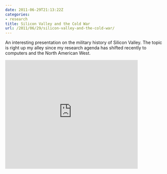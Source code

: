 ```yaml
---
date: 2011-06-29T21:13:22Z
categories:
- research
title: Silicon Valley and the Cold War
url: /2011/06/29/silicon-valley-and-the-cold-war/
---
```


An interesting presentation on the military history of Silicon Valley. The topic is right up my alley since my research agenda has shifted recently to computers and the North American West.

<iframe width="425" height="349" src="http://www.youtube.com/embed/ZTC_RxWN_xo" frameborder="0" allowfullscreen></iframe>
<br/ >
